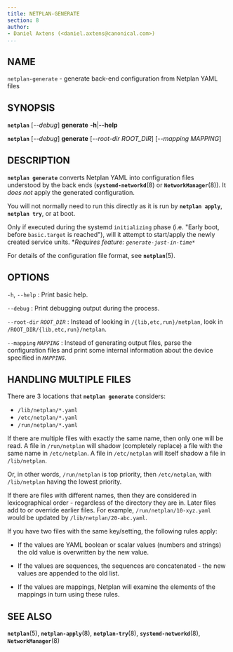 ```yaml
---
title: NETPLAN-GENERATE
section: 8
author:
- Daniel Axtens (<daniel.axtens@canonical.com>)
...
```


## NAME

`netplan-generate` - generate back-end configuration from Netplan YAML files

## SYNOPSIS

  **`netplan`** \[*--debug*\] **generate** **-h**|**--help**

  **`netplan`** \[*--debug*\] **generate** \[*--root-dir ROOT_DIR*\] \[*--mapping MAPPING*\]

## DESCRIPTION

**`netplan generate`** converts Netplan YAML into configuration files
understood by the back ends (**`systemd-networkd`**(8) or
**`NetworkManager`**(8)). It *does not* apply the generated
configuration.

You will not normally need to run this directly as it is run by
**`netplan apply`**, **`netplan try`**, or at boot.

Only if executed during the systemd `initializing` phase
(i.e. "Early boot, before `basic.target` is reached"), will
it attempt to start/apply the newly created service units.
**Requires feature: `generate-just-in-time*`*

For details of the configuration file format, see **`netplan`**(5).

## OPTIONS

`-h`, `--help`
:    Print basic help.

`--debug`
:    Print debugging output during the process.

`--root-dir` *`ROOT_DIR`*
:   Instead of looking in `/{lib,etc,run}/netplan`, look in
    `/ROOT_DIR/{lib,etc,run}/netplan`.

`--mapping` *`MAPPING`*
:   Instead of generating output files, parse the configuration files
    and print some internal information about the device specified in
    *`MAPPING`*.

## HANDLING MULTIPLE FILES

There are 3 locations that **`netplan generate`** considers:

 * `/lib/netplan/*.yaml`
 * `/etc/netplan/*.yaml`
 * `/run/netplan/*.yaml`

If there are multiple files with exactly the same name, then only one
will be read. A file in `/run/netplan` will shadow (completely replace)
a file with the same name in `/etc/netplan`. A file in `/etc/netplan`
will itself shadow a file in `/lib/netplan`.

Or, in other words, `/run/netplan` is top priority, then `/etc/netplan`,
with `/lib/netplan` having the lowest priority.

If there are files with different names, then they are considered in
lexicographical order - regardless of the directory they are in. Later
files add to or override earlier files. For example,
`/run/netplan/10-xyz.yaml` would be updated by `/lib/netplan/20-abc.yaml`.

If you have two files with the same key/setting, the following rules
apply:

 * If the values are YAML boolean or scalar values (numbers and
   strings) the old value is overwritten by the new value.

 * If the values are sequences, the sequences are concatenated - the
   new values are appended to the old list.

 * If the values are mappings, Netplan will examine the elements
   of the mappings in turn using these rules.

## SEE ALSO

  **`netplan`**(5), **`netplan-apply`**(8), **`netplan-try`**(8),
  **`systemd-networkd`**(8), **`NetworkManager`**(8)
